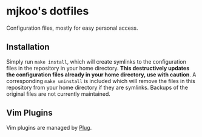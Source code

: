 # mjkoo's dotfiles

Configuration files, mostly for easy personal access.

## Installation

Simply run `make install`, which will create symlinks to the configuration files
in the repository in your home directory. **This destructively updates the
configuration files already in your home directory, use with caution**. A
corresponding `make uninstall` is included which will remove the files in this
repository from your home directory if they are symlinks. Backups of the
original files are not currently maintained.

## Vim Plugins

Vim plugins are managed by [Plug](https://github.com/junegunn/vim-plug).


